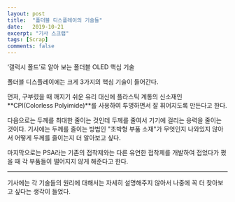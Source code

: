 ```yaml
---
layout: post
title:  "폴더블 디스플레이의 기술들"
date:   2019-10-21
excerpt: "기사 스크랩"
tags: [Scrap]
comments: false
---
```


<a herf="http://news.samsungdisplay.com/20953">‘갤럭시 폴드’로 알아 보는 폴더블 OLED 핵심 기술</a>

폴더블 디스플레이에는 크게 3가지의 핵심 기술이 들어간다.

먼저, 구부렸을 때 깨지기 쉬운 유리 대신에 플라스틱 계통의 신소재인 **CPI(Colorless Polyimide)**를 사용하여 투명하면서 잘 휘어지도록 만든다고 한다.

다음으로는 두께를 최대한 줄이는 것인데 두께를 줄여서 기기에 걸리는 응력을 줄이는 것이다. 기사에는 두께를 줄이는 방법인 "초박형 부품 소재"가 무엇인지 나와있지 않아서  어떻게 두께를 줄이는지 더 알아보고 싶다.

마지막으로는 PSA라는 기존의 접착제와는 다른 유연한 접착제를 개발하여 접었다가 폈을 때 각 부품들이 떨어지지 않게 해준다고 한다.

<hr>

기사에는 각 기술들의 원리에 대해서는 자세히 설명해주지 않아서 나중에 꼭 더 찾아보고 싶다는 생각이 들었다.
